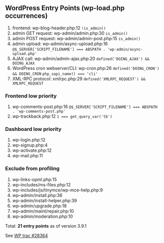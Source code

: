 ## WordPress Entry Points (wp-load.php occurrences)

1. frontend: wp-blog-header.php:12 `!is_admin()`
1. admin GET request: wp-admin/admin.php:30 `is_admin()`
1. admin POST request: wp-admin/admin-post.php:15 `is_admin()`
1. admin upload: wp-admin/async-upload.php:16 `@$_SERVER['SCRIPT_FILENAME'] === ABSPATH . 'wp-admin/async-upload.php'`
1. AJAX call: wp-admin/admin-ajax.php:20 `defined('DOING_AJAX') && DOING_AJAX`
1. WordPress cron webserver/CLI: wp-cron.php:26 `defined('DOING_CRON') && DOING_CRON` `php_sapi_name() === 'cli'`
1. XML-RPC protocol: xmlrpc.php:29 `defined('XMLRPC_REQUEST') && XMLRPC_REQUEST`

### Frontend low priority

1. wp-comments-post.php:16 `@$_SERVER['SCRIPT_FILENAME'] === ABSPATH . 'wp-comments-post.php'`
1. wp-trackback.php:12 `1 === get_query_var('tb')`

### Dashboard low priority

1. wp-login.php:12
1. wp-signup.php:4
1. wp-activate.php:12
1. wp-mail.php:11

### Exclude from profiling

1. wp-links-opml.php:15
1. wp-includes/ms-files.php:12
1. wp-includes/js/tinymce/wp-mce-help.php:9
1. wp-admin/install.php:36
1. wp-admin/install-helper.php:39
1. wp-admin/upgrade.php:18
1. wp-admin/maint/repair.php:10
1. wp-admin/moderation.php:10

Total: **21 entry points** as of version 3.9.1

See [WP trac #28364](https://core.trac.wordpress.org/ticket/28364)
